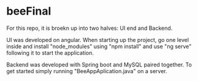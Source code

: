 # beeFinal

For this repo, it is broekn up into two halves: UI end and Backend.

UI was developed on angular. When starting up the project, go one level inside and install "node_modules" using "npm install" and use "ng serve" following it to start the application.

Backend was developed with Spring boot and MySQL paired together. To get started simply running "BeeAppAplication.java" on a server.
